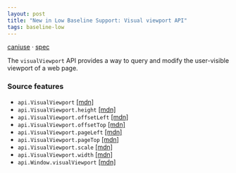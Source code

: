 ```yaml
---
layout: post
title: "New in Low Baseline Support: Visual viewport API"
tags: baseline-low
---
```


[caniuse](https://caniuse.com/?search=visual-viewport) · [spec](https://drafts.csswg.org/cssom-view-1/#visualViewport)

The `visualViewport` API provides a way to query and modify the user-visible viewport of a web page.

### Source features

- ``api.VisualViewport`` [[mdn]](https://https://developer.mozilla.org/en-US/search?q=api.VisualViewport)
- ``api.VisualViewport.height`` [[mdn]](https://https://developer.mozilla.org/en-US/search?q=api.VisualViewport.height)
- ``api.VisualViewport.offsetLeft`` [[mdn]](https://https://developer.mozilla.org/en-US/search?q=api.VisualViewport.offsetLeft)
- ``api.VisualViewport.offsetTop`` [[mdn]](https://https://developer.mozilla.org/en-US/search?q=api.VisualViewport.offsetTop)
- ``api.VisualViewport.pageLeft`` [[mdn]](https://https://developer.mozilla.org/en-US/search?q=api.VisualViewport.pageLeft)
- ``api.VisualViewport.pageTop`` [[mdn]](https://https://developer.mozilla.org/en-US/search?q=api.VisualViewport.pageTop)
- ``api.VisualViewport.scale`` [[mdn]](https://https://developer.mozilla.org/en-US/search?q=api.VisualViewport.scale)
- ``api.VisualViewport.width`` [[mdn]](https://https://developer.mozilla.org/en-US/search?q=api.VisualViewport.width)
- ``api.Window.visualViewport`` [[mdn]](https://https://developer.mozilla.org/en-US/search?q=api.Window.visualViewport)
